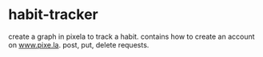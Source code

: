 # habit-tracker
create a graph in pixela to track a habit.
contains how to create an account on www.pixe.la.
post, put, delete requests.
